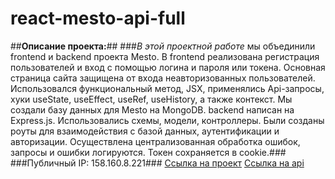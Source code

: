 # react-mesto-api-full

##**Описание проекта:**##
###*В этой проектной работе* мы объединили frontend и backend проекта Mesto. 
В frontend реализована регистрация пользователей и вход с помощью логина и пароля или токена. Основная страница сайта защищена от входа неавторизованных пользователей. Использовался функциональный метод, JSX, применялись Api-запросы, хуки useState, useEffect, useRef, useHistory, а также контекст.
Мы создали базу данных для Mesto на MongoDB. backend написан на Express.js. Использовались схемы, модели, контроллеры. Были созданы роуты для взаимодействия с базой данных, аутентификации и авторизации. Осуществлена централизованная обработка ошибок, запросы и ошибки логируются. Токен сохраняется в cookie.###
###Публичный IP: 158.160.8.221###
[Ссылка на проект](http://learn.more.nomoredomains.sbs/)
[Ссылка на api](https://api.learn.more.nomoredomains.sbs/)

 
